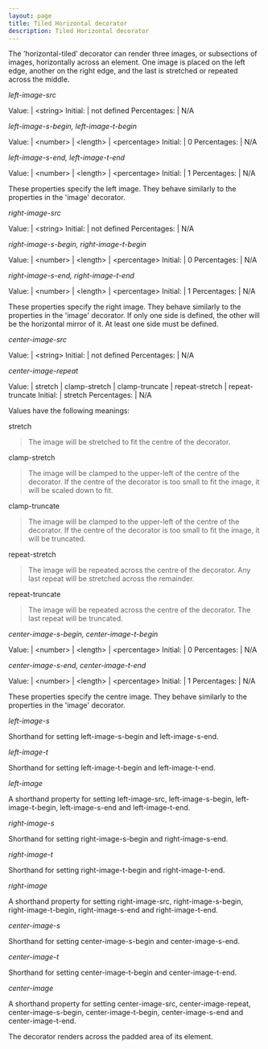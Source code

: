 ```yaml
---
layout: page
title: Tiled Horizontal decorator
description: Tiled Horizontal decorator
---
```


The 'horizontal-tiled' decorator can render three images, or subsections of images, horizontally across an element. One image is placed on the left edge, another on the right edge, and the last is stretched or repeated across the middle.

*left-image-src*

Value: | \<string\>
Initial: | not defined
Percentages: | N/A

*left-image-s-begin, left-image-t-begin*

Value: | \<number\> \| \<length\> \| \<percentage\>
Initial: | 0
Percentages: | N/A

*left-image-s-end, left-image-t-end*

Value: | \<number\> \| \<length\> \| \<percentage\>
Initial: | 1
Percentages: | N/A

These properties specify the left image. They behave similarly to the properties in the 'image' decorator.

*right-image-src*

Value: | \<string\>
Initial: | not defined
Percentages: | N/A

*right-image-s-begin, right-image-t-begin*

Value: | \<number\> \| \<length\> \| \<percentage\>
Initial: | 0
Percentages: | N/A

*right-image-s-end, right-image-t-end*

Value: | \<number\> \| \<length\> \| \<percentage\>
Initial: | 1
Percentages: | N/A

These properties specify the right image. They behave similarly to the properties in the 'image' decorator. If only one side is defined, the other will be the horizontal mirror of it. At least one side must be defined.

*center-image-src*

Value: | \<string\>
Initial: | not defined
Percentages: | N/A

*center-image-repeat*

Value: | stretch \| clamp-stretch \| clamp-truncate \| repeat-stretch \| repeat-truncate
Initial: | stretch
Percentages: | N/A

Values have the following meanings:

stretch
>The image will be stretched to fit the centre of the decorator. 

clamp-stretch
>The image will be clamped to the upper-left of the centre of the decorator. If the centre of the decorator is too small to fit the image, it will be scaled down to fit. 

clamp-truncate
>The image will be clamped to the upper-left of the centre of the decorator. If the centre of the decorator is too small to fit the image, it will be truncated. 

repeat-stretch
>The image will be repeated across the centre of the decorator. Any last repeat will be stretched across the remainder. 

repeat-truncate
>The image will be repeated across the centre of the decorator. The last repeat will be truncated. 

*center-image-s-begin, center-image-t-begin*

Value: | \<number\> \| \<length\> \| \<percentage\>
Initial: | 0
Percentages: | N/A

*center-image-s-end, center-image-t-end*

Value: | \<number\> \| \<length\> \| \<percentage\>
Initial: | 1
Percentages: | N/A

These properties specify the centre image. They behave similarly to the properties in the 'image' decorator.

*left-image-s*

Shorthand for setting left-image-s-begin and left-image-s-end.

*left-image-t*

Shorthand for setting left-image-t-begin and left-image-t-end.

*left-image*

A shorthand property for setting left-image-src, left-image-s-begin, left-image-t-begin, left-image-s-end and left-image-t-end.

*right-image-s*

Shorthand for setting right-image-s-begin and right-image-s-end.

*right-image-t*

Shorthand for setting right-image-t-begin and right-image-t-end.

*right-image*

A shorthand property for setting right-image-src, right-image-s-begin, right-image-t-begin, right-image-s-end and right-image-t-end.

*center-image-s*

Shorthand for setting center-image-s-begin and center-image-s-end.

*center-image-t*

Shorthand for setting center-image-t-begin and center-image-t-end.

*center-image*

A shorthand property for setting center-image-src, center-image-repeat, center-image-s-begin, center-image-t-begin, center-image-s-end and center-image-t-end.

The decorator renders across the padded area of its element. 